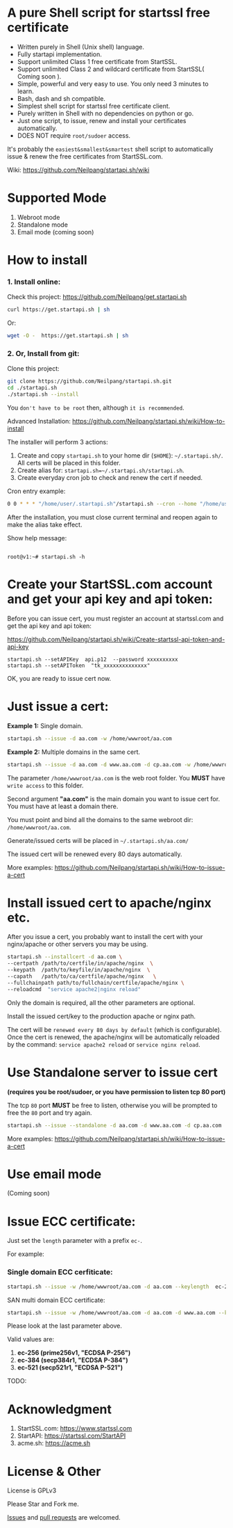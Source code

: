 # A pure Shell script for startssl free certificate
- Written purely in Shell (Unix shell) language.
- Fully startapi implementation.
- Support unlimited Class 1 free certificate from StartSSL.
- Support unlimited Class 2 and wildcard certificate from StartSSL( Coming soon ).
- Simple, powerful and very easy to use. You only need 3 minutes to learn.
- Bash, dash and sh compatible. 
- Simplest shell script for startssl free certificate client.
- Purely written in Shell with no dependencies on python or go.
- Just one script, to issue, renew and install your certificates automatically.
- DOES NOT require `root/sudoer` access.

It's probably the `easiest&smallest&smartest` shell script to automatically issue & renew the free certificates from StartSSL.com.


Wiki: https://github.com/Neilpang/startapi.sh/wiki



# Supported Mode

1. Webroot mode
1. Standalone mode
1. Email mode (coming soon)


# How to install

### 1. Install online:

Check this project: https://github.com/Neilpang/get.startapi.sh

```bash
curl https://get.startapi.sh | sh

```

Or:

```bash
wget -O -  https://get.startapi.sh | sh

```


### 2. Or, Install from git:

Clone this project: 

```bash
git clone https://github.com/Neilpang/startapi.sh.git
cd ./startapi.sh
./startapi.sh --install
```

You `don't have to be root` then, although `it is recommended`.

Advanced Installation:  https://github.com/Neilpang/startapi.sh/wiki/How-to-install

The installer will perform 3 actions:

1. Create and copy `startapi.sh` to your home dir (`$HOME`):  `~/.startapi.sh/`.
All certs will be placed in this folder.
2. Create alias for: `startapi.sh=~/.startapi.sh/startapi.sh`. 
3. Create everyday cron job to check and renew the cert if needed.

Cron entry example:

```bash
0 0 * * * "/home/user/.startapi.sh"/startapi.sh --cron --home "/home/user/.startapi.sh" > /dev/null
```

After the installation, you must close current terminal and reopen again to make the alias take effect.

Show help message:

```

root@v1:~# startapi.sh -h

```

# Create your StartSSL.com account and get your api key and api token:

Before you can issue cert, you must register an account at startssl.com and get the api key and api token:

https://github.com/Neilpang/startapi.sh/wiki/Create-startssl-api-token-and-api-key

```
startapi.sh --setAPIKey  api.p12  --password xxxxxxxxxx
startapi.sh --setAPIToken  "tk_xxxxxxxxxxxxxx"
```

OK, you are ready to issue cert now.


# Just issue a cert:

**Example 1:** Single domain.

```bash
startapi.sh --issue -d aa.com -w /home/wwwroot/aa.com
```

**Example 2:** Multiple domains in the same cert.

```bash
startapi.sh --issue -d aa.com -d www.aa.com -d cp.aa.com -w /home/wwwroot/aa.com 
```

The parameter `/home/wwwroot/aa.com` is the web root folder. You **MUST** have `write access` to this folder.

Second argument **"aa.com"** is the main domain you want to issue cert for.
You must have at least a domain there.

You must point and bind all the domains to the same webroot dir: `/home/wwwroot/aa.com`.

Generate/issued certs will be placed in `~/.startapi.sh/aa.com/`

The issued cert will be renewed every 80 days automatically.

More examples: https://github.com/Neilpang/startapi.sh/wiki/How-to-issue-a-cert


# Install issued cert to apache/nginx etc.

After you issue a cert, you probably want to install the cert with your nginx/apache or other servers you may be using.

```bash
startapi.sh --installcert -d aa.com \
--certpath /path/to/certfile/in/apache/nginx  \
--keypath  /path/to/keyfile/in/apache/nginx  \
--capath   /path/to/ca/certfile/apache/nginx   \
--fullchainpath path/to/fullchain/certfile/apache/nginx \
--reloadcmd  "service apache2|nginx reload"
```

Only the domain is required, all the other parameters are optional.

Install the issued cert/key to the production apache or nginx path.

The cert will be `renewed every 80 days by default` (which is configurable). Once the cert is renewed, the apache/nginx will be automatically reloaded by the command: `service apache2 reload` or `service nginx reload`.

# Use Standalone server to issue cert

**(requires you be root/sudoer, or you have permission to listen tcp 80 port)**

The tcp `80` port **MUST** be free to listen, otherwise you will be prompted to free the `80` port and try again.

```bash
startapi.sh --issue --standalone -d aa.com -d www.aa.com -d cp.aa.com
```

More examples: https://github.com/Neilpang/startapi.sh/wiki/How-to-issue-a-cert


# Use email mode

(Coming soon)

# Issue ECC certificate:

Just set the `length` parameter with a prefix `ec-`.

For example:

### Single domain ECC cerfiticate:

```bash
startapi.sh --issue -w /home/wwwroot/aa.com -d aa.com --keylength  ec-256
```

SAN multi domain ECC certificate:

```bash
startapi.sh --issue -w /home/wwwroot/aa.com -d aa.com -d www.aa.com --keylength  ec-256
```

Please look at the last parameter above.

Valid values are:

1. **ec-256 (prime256v1, "ECDSA P-256")**
2. **ec-384 (secp384r1,  "ECDSA P-384")**
3. **ec-521 (secp521r1,  "ECDSA P-521")**



TODO:

# Acknowledgment
1. StartSSL.com: https://www.startssl.com
2. StartAPI: https://startssl.com/StartAPI
3. acme.sh: https://acme.sh

# License & Other

License is GPLv3

Please Star and Fork me.

[Issues](https://github.com/Neilpang/startapi.sh/issues) and [pull requests](https://github.com/Neilpang/startapi.sh/pulls) are welcomed.



